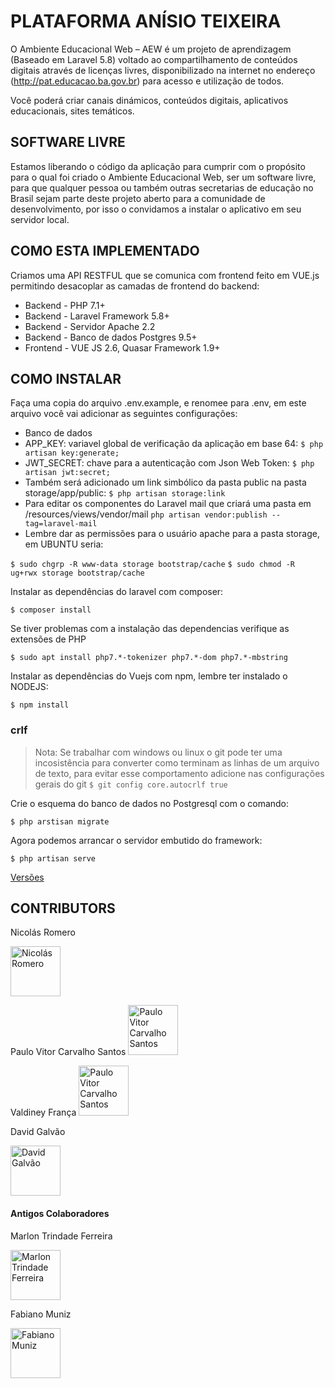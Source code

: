 # PLATAFORMA ANÍSIO TEIXEIRA

O Ambiente Educacional Web – AEW é um projeto de aprendizagem (Baseado em Laravel 5.8) voltado ao compartilhamento de conteúdos digitais através de licenças livres, disponibilizado na internet no endereço (http://pat.educacao.ba.gov.br) para acesso e utilização de todos.

Você poderá criar canais dinámicos, conteúdos digitais, aplicativos educacionais, sites temáticos.

## SOFTWARE LIVRE

Estamos liberando o código da aplicação para cumprir com o propósito para o qual foi criado o Ambiente Educacional Web, ser um software livre, para que qualquer pessoa ou também outras secretarias de educação no Brasil sejam parte deste projeto aberto para a comunidade de desenvolvimento, por isso o convidamos a instalar o aplicativo em seu servidor local.

## COMO ESTA IMPLEMENTADO

Criamos uma API RESTFUL que se comunica com frontend feito em VUE.js permitindo desacoplar as camadas de frontend do backend:

- Backend - PHP 7.1+
- Backend - Laravel Framework 5.8+
- Backend - Servidor Apache 2.2
- Backend - Banco de dados Postgres 9.5+
- Frontend - VUE JS 2.6, Quasar Framework 1.9+

## COMO INSTALAR

Faça uma copia do arquivo .env.example, e renomee para .env, em este arquivo você vai adicionar as seguintes configurações:

- Banco de dados
- APP_KEY: variavel global de verificação da aplicação em base 64: `$ php artisan key:generate;`
- JWT_SECRET: chave para a autenticação com Json Web Token: `$ php artisan jwt:secret;`
- Também será adicionado um link simbólico da pasta public na pasta storage/app/public: `$ php artisan storage:link`
- Para editar os componentes do Laravel mail que criará uma pasta em /resources/views/vendor/mail `php artisan vendor:publish --tag=laravel-mail`
- Lembre dar as permissões para o usuário apache para a pasta storage, em UBUNTU seria:

`$ sudo chgrp -R www-data storage bootstrap/cache`
`$ sudo chmod -R ug+rwx storage bootstrap/cache`

Instalar as dependências do laravel com composer:

`$ composer install`

Se tiver problemas com a instalação das dependencias verifique as extensões de PHP

`$ sudo apt install php7.*-tokenizer php7.*-dom php7.*-mbstring`

Instalar as dependências do Vuejs com npm, lembre ter instalado o NODEJS:

`$ npm install`


### crlf

> Nota: Se trabalhar com windows ou linux o git pode ter uma incosistência para converter como terminam as linhas de um arquivo de texto, para evitar esse comportamento adicione nas configurações gerais do git `$ git config core.autocrlf true`

Crie o esquema do banco de dados no Postgresql com o comando:

`$ php arstisan migrate`

Agora podemos arrancar o servidor embutido do framework:

`$ php artisan serve`

[Versões](https://github.com/nikoz84/plataforma-anisio-teixeira/blob/master/TAGS.md)

## CONTRIBUTORS

Nicolás Romero

<a href="https://github.com/nikoz84"><img src="https://avatars1.githubusercontent.com/u/6708508?s=460&v=4" title="Nicolás Romero" width="80" height="80"></a>



Paulo Vitor Carvalho Santos
<a href="https://github.com/Paulo25">
<img src="https://avatars2.githubusercontent.com/u/29576745?s=400&u=e8e26e84e3703941505e735b25cf3cf97a4c60c4&v=4" title="Paulo Vitor Carvalho Santos" width="80" height="80">
</a>

Valdiney França
<a href="https://github.com/valdiney">
<img src="https://avatars3.githubusercontent.com/u/3947490?s=460&u=ad7d473034d7f9ced288b13b1755a9df442eee8d&v=4" title="Paulo Vitor Carvalho Santos" width="80" height="80">
</a>


David Galvão

<a href="https://github.com/davidgalvao"><img src="https://robohash.org/davidgalvao" title="David Galvão" width="80" height="80"></a>

#### Antigos Colaboradores

Marlon Trindade Ferreira

<a href="https://github.com/marlontrin20"><img src="https://avatars0.githubusercontent.com/u/8275515?s=460&v=4" title="Marlon Trindade Ferreira" width="80" height="80"></a>

Fabiano Muniz

<a href="https://github.com/fabianomuniz"><img src="https://avatars1.githubusercontent.com/u/22965696?s=460&v=4" title="Fabiano Muniz" width="80" height="80"></a>
